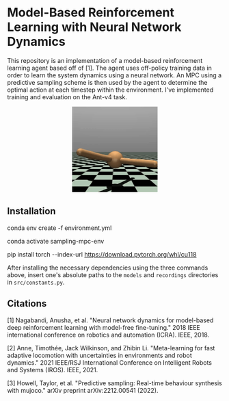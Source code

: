 # Model-Based Reinforcement Learning with Neural Network Dynamics
This repository is an implementation of a model-based reinforcement learning agent based off of [1]. The agent uses off-policy training data in order to learn the system dynamics using a neural network. An MPC using a predictive sampling scheme is then used by the agent to determine the optimal action at each timestep within the environment. I've implemented training and evaluation on the Ant-v4 task.

<p align="center">
    <img src="./recordings/ant-task-GIF.gif" width="200">
</p>

## Installation
conda env create -f environment.yml

conda activate sampling-mpc-env

pip install torch --index-url https://download.pytorch.org/whl/cu118

After installing the necessary dependencies using the three commands above, insert one's absolute paths to the  `models` and `recordings` directories in `src/constants.py`.

## Citations
[1] Nagabandi, Anusha, et al. "Neural network dynamics for model-based deep reinforcement learning with model-free fine-tuning." 2018 IEEE international conference on robotics and automation (ICRA). IEEE, 2018.

[2] Anne, Timothée, Jack Wilkinson, and Zhibin Li. "Meta-learning for fast adaptive locomotion with uncertainties in environments and robot dynamics." 2021 IEEE/RSJ International Conference on Intelligent Robots and Systems (IROS). IEEE, 2021.

[3] Howell, Taylor, et al. "Predictive sampling: Real-time behaviour synthesis with mujoco." arXiv preprint arXiv:2212.00541 (2022).
